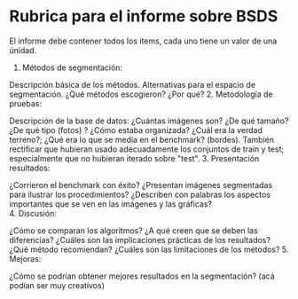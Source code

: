 # Rubrica para el informe sobre BSDS

El informe debe contener todos los items, cada uno tiene un valor de una únidad. 

1. Métodos de segmentación: 
 
 Descripción básica de los métodos. Alternativas para el espacio de segmentación. ¿Qué métodos escogieron? ¿Por qué?
2. Metodología de pruebas: 

 Descripción de la base de datos: ¿Cuántas imágenes son? ¿De qué tamaño? ¿De qué tipo (fotos) ? ¿Cómo estaba organizada? ¿Cuál era la verdad terreno?; ¿Qué era lo que se medía en el benchmark? (bordes). También rectificar que hubieran usado adecuadamente los conjuntos de train y test; especialmente que no hubieran iterado sobre "test".
3. Presentación resultados: 
 
 ¿Corrieron el benchmark con éxito? ¿Presentan imágenes segmentadas para ilustrar los procedimientos? ¿Describen con palabras los aspectos importantes que se ven en las imágenes y las gráficas?  
4. Discusión: 
 
 ¿Cómo se comparan los algoritmos? ¿A qué creen que se deben las diferencias? ¿Cuáles son las implicaciones prácticas de los resultados? ¿Qué método recomiendan? ¿Cuáles son las limitaciones de los métodos?
5. Mejoras: 

 ¿Cómo se podrían obtener mejores resultados en la segmentación? (acá podían ser muy creativos)
